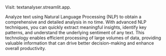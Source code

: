 Visit:    textanalyser.streamlit.app.

Analyze text using Natural Language Processing (NLP) to obtain a comprehensive and detailed analysis in no time. With advanced NLP techniques, you can quickly extract meaningful insights, identify key patterns, and understand the underlying sentiment of any text. This technology enables efficient processing of large volumes of data, providing valuable information that can drive better decision-making and enhance overall productivity.
